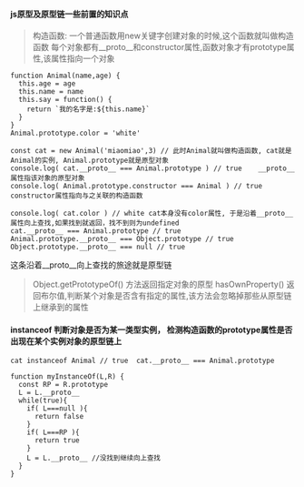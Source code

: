 #### js原型及原型链一些前置的知识点
> 构造函数: 一个普通函数用new关键字创建对象的时候,这个函数就叫做构造函数
> 每个对象都有__proto__和constructor属性,函数对象才有prototype属性,该属性指向一个对象

```
function Animal(name,age) {
  this.age = age
  this.name = name
  this.say = function() {
    return `我的名字是:${this.name}`
  }
}
Animal.prototype.color = 'white'

const cat = new Animal('miaomiao',3) // 此时Animal就叫做构造函数, cat就是Animal的实例, Animal.prototype就是原型对象
console.log( cat.__proto__ === Animal.prototype ) // true    __proto__ 属性指该对象的原型对象 
console.log( Animal.prototype.constructor === Animal ) // true    constructor属性指向与之关联的构造函数
```

```
console.log( cat.color ) // white cat本身没有color属性, 于是沿着__proto__属性向上查找,如果找到就返回，找不到则为undefined
cat.__proto__ === Animal.prototype // true
Animal.prototype.__proto__ === Object.prototype // true
Object.prototype.__proto__ === null // true
```
这条沿着__proto__向上查找的旅途就是原型链 

> Object.getPrototypeOf() 方法返回指定对象的原型
> hasOwnProperty() 返回布尔值,判断某个对象是否含有指定的属性,该方法会忽略掉那些从原型链上继承到的属性

#### instanceof 判断对象是否为某一类型实例， 检测构造函数的prototype属性是否出现在某个实例对象的原型链上
```
cat instanceof Animal // true  cat.__proto__ === Animal.prototype

function myInstanceOf(L,R) {
  const RP = R.prototype
  L = L.__proto__
  while(true){ 
    if( L===null ){
      return false
    }
    if( L===RP ){
      return true
    }
    L = L.__proto__ //没找到继续向上查找
  }
}
```